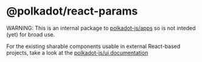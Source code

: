 # @polkadot/react-params

WARNING: This is an internal package to [polkadot-js/apps](https://github.com/derilab/apps) so is not inteded (yet) for broad use.

For the existing sharable components usable in external React-based projects, take a look at the [polkadot-js/ui documentation](https://polkadot.js.org/ui/)
